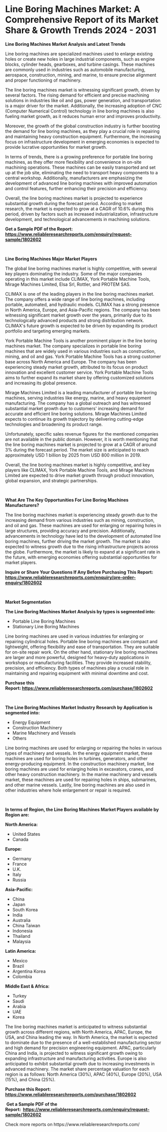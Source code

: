<p><h1>Line Boring Machines Market: A Comprehensive Report of its Market Share & Growth Trends 2024 - 2031</h1></p><p><strong>Line Boring Machines Market Analysis and Latest Trends</strong></p>
<p><p>Line boring machines are specialized machines used to enlarge existing holes or create new holes in large industrial components, such as engine blocks, cylinder heads, gearboxes, and turbine casings. These machines are commonly used in industries such as automobile manufacturing, aerospace, construction, mining, and marine, to ensure precise alignment and proper functioning of machinery.</p><p>The line boring machines market is witnessing significant growth, driven by several factors. The rising demand for efficient and precise machining solutions in industries like oil and gas, power generation, and transportation is a major driver for the market. Additionally, the increasing adoption of CNC (Computer Numerical Control) technology in line boring machines is also fueling market growth, as it reduces human error and improves productivity.</p><p>Moreover, the growth of the global construction industry is further boosting the demand for line boring machines, as they play a crucial role in repairing and maintaining heavy construction equipment. Furthermore, the increasing focus on infrastructure development in emerging economies is expected to provide lucrative opportunities for market growth.</p><p>In terms of trends, there is a growing preference for portable line boring machines, as they offer more flexibility and convenience in on-site machining operations. These machines can be easily transported and set up at the job site, eliminating the need to transport heavy components to a central workshop. Additionally, manufacturers are emphasizing the development of advanced line boring machines with improved automation and control features, further enhancing their precision and efficiency.</p><p>Overall, the line boring machines market is projected to experience substantial growth during the forecast period. According to market research, the market is expected to grow at a CAGR of 10.6% during this period, driven by factors such as increased industrialization, infrastructure development, and technological advancements in machining solutions.</p></p>
<p><strong>Get a Sample PDF of the Report:&nbsp; <a href="https://www.reliableresearchreports.com/enquiry/request-sample/1802602">https://www.reliableresearchreports.com/enquiry/request-sample/1802602</a></strong></p>
<p>&nbsp;</p>
<p><strong>Line Boring Machines Major Market Players</strong></p>
<p><p>The global line boring machines market is highly competitive, with several key players dominating the industry. Some of the major companies operating in this market include CLIMAX, York Portable Machine Tools, Mirage Machines Limited, Elsa Srl, Rottler, and PROTEM SAS.</p><p>CLIMAX is one of the leading players in the line boring machines market. The company offers a wide range of line boring machines, including portable, automated, and hydraulic models. CLIMAX has a strong presence in North America, Europe, and Asia-Pacific regions. The company has been witnessing significant market growth over the years, primarily due to its technologically advanced products and strong distribution network. CLIMAX's future growth is expected to be driven by expanding its product portfolio and targeting emerging markets.</p><p>York Portable Machine Tools is another prominent player in the line boring machines market. The company specializes in portable line boring machines that are widely used in various industries such as construction, mining, and oil and gas. York Portable Machine Tools has a strong customer base across North America and Europe. The company has been experiencing steady market growth, attributed to its focus on product innovation and excellent customer service. York Portable Machine Tools aims to further expand its market share by offering customized solutions and increasing its global presence.</p><p>Mirage Machines Limited is a leading manufacturer of portable line boring machines, serving industries like energy, marine, and heavy equipment manufacturing. The company has a global outreach and has witnessed substantial market growth due to customers' increasing demand for accurate and efficient line boring solutions. Mirage Machines Limited expects to continue its growth trajectory by delivering cutting-edge technologies and broadening its product range.</p><p>Unfortunately, specific sales revenue figures for the mentioned companies are not available in the public domain. However, it is worth mentioning that the line boring machines market is projected to grow at a CAGR of around 3% during the forecast period. The market size is anticipated to reach approximately USD 1 billion by 2025 from USD 800 million in 2019.</p><p>Overall, the line boring machines market is highly competitive, and key players like CLIMAX, York Portable Machine Tools, and Mirage Machines Limited are expected to drive market growth through product innovation, global expansion, and strategic partnerships.</p></p>
<p>&nbsp;</p>
<p><strong>What Are The Key Opportunities For Line Boring Machines Manufacturers?</strong></p>
<p><p>The line boring machines market is experiencing steady growth due to the increasing demand from various industries such as mining, construction, and oil and gas. These machines are used for enlarging or repairing holes in large structures, providing accuracy and precision. Additionally, advancements in technology have led to the development of automated line boring machines, further driving the market growth. The market is also expected to witness growth due to the rising infrastructure projects across the globe. Furthermore, the market is likely to expand at a significant rate in the future, with emerging economies offering substantial opportunities for market players.</p></p>
<p><strong>Inquire or Share Your Questions If Any Before Purchasing This Report: <a href="https://www.reliableresearchreports.com/enquiry/pre-order-enquiry/1802602">https://www.reliableresearchreports.com/enquiry/pre-order-enquiry/1802602</a></strong></p>
<p>&nbsp;</p>
<p><strong>Market Segmentation</strong></p>
<p><strong>The Line Boring Machines Market Analysis by types is segmented into:</strong></p>
<p><ul><li>Portable Line Boring Machines</li><li>Stationary Line Boring Machines</li></ul></p>
<p><p>Line boring machines are used in various industries for enlarging or repairing cylindrical holes. Portable line boring machines are compact and lightweight, offering flexibility and ease of transportation. They are suitable for on-site repair work. On the other hand, stationary line boring machines are larger and more powerful, designed for heavy-duty applications in workshops or manufacturing facilities. They provide increased stability, precision, and efficiency. Both types of machines play a crucial role in maintaining and repairing equipment with minimal downtime and cost.</p></p>
<p><strong>Purchase this Report:&nbsp;<a href="https://www.reliableresearchreports.com/purchase/1802602">https://www.reliableresearchreports.com/purchase/1802602</a></strong></p>
<p>&nbsp;</p>
<p><strong>The Line Boring Machines Market Industry Research by Application is segmented into:</strong></p>
<p><ul><li>Energy Equipment</li><li>Construction Machinery</li><li>Marine Machinery and Vessels</li><li>Others</li></ul></p>
<p><p>Line boring machines are used for enlarging or repairing the holes in various types of machinery and vessels. In the energy equipment market, these machines are used for boring holes in turbines, generators, and other energy-producing equipment. In the construction machinery market, line boring machines are used for enlarging holes in excavators, cranes, and other heavy construction machinery. In the marine machinery and vessels market, these machines are used for repairing holes in ships, submarines, and other marine vessels. Lastly, line boring machines are also used in other industries where hole enlargement or repair is required.</p></p>
<p>&nbsp;</p>
<p><strong>In terms of Region, the Line Boring Machines Market Players available by Region are:</strong></p>
<p>
    <p> <strong> North America: </strong>
        <ul>
            <li>United States</li>
            <li>Canada</li>
        </ul>
        </p> 
    <p> <strong> Europe: </strong>
        <ul>
            <li>Germany</li>
            <li>France</li>
            <li>U.K.</li>
            <li>Italy</li>
            <li>Russia</li>
        </ul>
        </p> 
    <p> <strong> Asia-Pacific: </strong>
        <ul>
            <li>China</li>
            <li>Japan</li>
            <li>South Korea</li>
            <li>India</li>
            <li>Australia</li>
            <li>China Taiwan</li>
            <li>Indonesia</li>
            <li>Thailand</li>
            <li>Malaysia</li>
        </ul>
        </p> 
    <p> <strong> Latin America: </strong>
        <ul>
            <li>Mexico</li>
            <li>Brazil</li>
            <li>Argentina Korea</li>
            <li>Colombia</li>
        </ul>
        </p> 
    <p> <strong> Middle East & Africa: </strong>
        <ul>
            <li>Turkey</li>
            <li>Saudi</li>
            <li>Arabia</li>
            <li>UAE</li>
            <li>Korea</li>
        </ul>
    </p>
    </p>
<p><p>The line boring machines market is anticipated to witness substantial growth across different regions, with North America, APAC, Europe, the USA, and China leading the way. In North America, the market is expected to dominate due to the presence of a well-established manufacturing sector and high demand for precision engineering equipment. APAC, particularly China and India, is projected to witness significant growth owing to expanding infrastructure and manufacturing activities. Europe is also anticipated to exhibit substantial growth due to increasing investments in advanced machinery. The market share percentage valuation for each region is as follows: North America (30%), APAC (40%), Europe (20%), USA (15%), and China (25%).</p></p>
<p><strong>Purchase this Report: <a href="https://www.reliableresearchreports.com/purchase/1802602">https://www.reliableresearchreports.com/purchase/1802602</a></strong></p>
<p>&nbsp;<strong>Get a Sample PDF of the Report:&nbsp;&nbsp;<a href="https://www.reliableresearchreports.com/enquiry/request-sample/1802602">https://www.reliableresearchreports.com/enquiry/request-sample/1802602</a></strong></p>
<p><strong></strong></p>
<p>Check more reports on https://www.reliableresearchreports.com/</p>